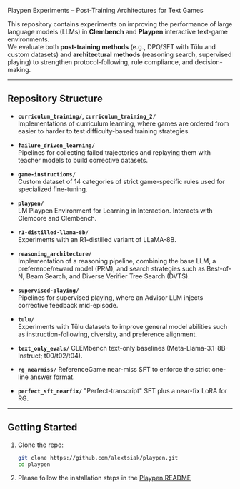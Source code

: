  Playpen Experiments – Post-Training Architectures for Text Games  

This repository contains experiments on improving the performance of large language models (LLMs) in **Clembench** and **Playpen** interactive text-game environments.  
We evaluate both **post-training methods** (e.g., DPO/SFT with Tülu and custom datasets) and **architectural methods** (reasoning search, supervised playing) to strengthen protocol-following, rule compliance, and decision-making.  

---

## Repository Structure  

- **`curriculum_training/`, `curriculum_training_2/`**  
  Implementations of curriculum learning, where games are ordered from easier to harder to test difficulty-based training strategies.  

- **`failure_driven_learning/`**  
  Pipelines for collecting failed trajectories and replaying them with teacher models to build corrective datasets.  

- **`game-instructions/`**  
  Custom dataset of 14 categories of strict game-specific rules used for specialized fine-tuning.  

- **`playpen/`**  
 LM Playpen Environment for Learning in Interaction. Interacts with Clemcore and Clembench.  

- **`r1-distilled-llama-8b/`**  
  Experiments with an R1-distilled variant of LLaMA-8B.  

- **`reasoning_architecture/`**  
  Implementation of a reasoning pipeline, combining the base LLM, a preference/reward model (PRM), and search strategies such as Best-of-N, Beam Search, and Diverse Verifier Tree Search (DVTS).  

- **`supervised-playing/`**  
  Pipelines for supervised playing, where an Advisor LLM injects corrective feedback mid-episode.  

- **`tulu/`**  
  Experiments with Tülu datasets to improve general model abilities such as instruction-following, diversity, and preference alignment.  

- **`text_only_evals/`**
CLEMbench text-only baselines (Meta-Llama-3.1-8B-Instruct; t00/t02/t04). 

- **`rg_nearmiss/`**
ReferenceGame near-miss SFT to enforce the strict one-line answer format.

- **`perfect_sft_nearfix/`**
"Perfect-transcript" SFT plus a near-fix LoRA for RG. 

---

## Getting Started  

1. Clone the repo:  
   ```bash
   git clone https://github.com/alextsiak/playpen.git
   cd playpen

2. Please follow the installation steps in the [Playpen README](https://github.com/phisad/playpen/tree/main)
